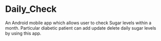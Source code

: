 # Daily_Check
An Android mobile app which allows user to check Sugar levels within a month. Particular diabetic patient can add update delete daily sugar levels by using this app.

